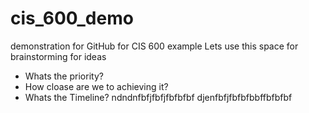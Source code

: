 # cis_600_demo
demonstration for GitHub for CIS 600
example
Lets use this space for brainstorming for ideas
- Whats the priority?
- How cloase are we to achieving it?
- Whats the Timeline?
ndndnfbfjfbfjfbfbfbf
djenfbfjfbfbfbbffbfbfbf